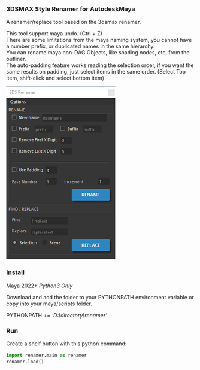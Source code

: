 ### 3DSMAX Style Renamer for AutodeskMaya

A renamer/replace tool based on the 3dsmax renamer.

This tool support maya undo. (Ctrl + Z)  
There are some limitations from the maya naming system, you cannot have a number prefix, or duplicated names in the same hierarchy.  
You can rename maya non-DAG Objects, like shading nodes, etc, from the outliner.  
The auto-padding feature works reading the selection order, if you want the same results on padding, just select items in the same order. (Select Top item, shift-click and select bottom item)

![renamer screenshot](https://github.com/MaxRocamora/MayaRenamer/blob/master/renamer/img/renamer.png?raw=true>)

### Install

Maya 2022+ *Python3 Only*

Download and add the folder to your PYTHONPATH environment variable or copy into your maya/scripts folder.

PYTHONPATH += *'D:\directory\renamer'*

### Run

Create a shelf button with this python command:
```python
import renamer.main as renamer
renamer.load()
```
